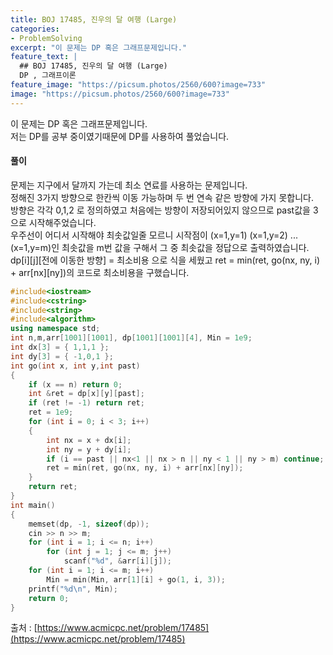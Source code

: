 ```yaml
---
title: BOJ 17485, 진우의 달 여행 (Large)
categories:
- ProblemSolving
excerpt: "이 문제는 DP 혹은 그래프문제입니다."
feature_text: |
  ## BOJ 17485, 진우의 달 여행 (Large) 
  DP , 그래프이론
feature_image: "https://picsum.photos/2560/600?image=733"
image: "https://picsum.photos/2560/600?image=733"
---
```


이 문제는 DP 혹은 그래프문제입니다. <br>
저는 DP를 공부 중이였기때문에 DP를 사용하여 풀었습니다.

<h4>풀이</h4> 
 문제는 지구에서 달까지 가는데 최소 연료를 사용하는 문제입니다.<br>
정해진 3가지 방향으로 한칸씩 이동 가능하며 두 번 연속 같은 방향에 가지 못합니다.<br>
방향은 각각 0,1,2 로 정의하였고
처음에는 방향이 저장되어있지 않으므로 past값을 3으로 시작해주었습니다. <br>
우주선이 어디서 시작해야 최솟값일줄 모르니 시작점이 (x=1,y=1) (x=1,y=2) ... (x=1,y=m)인 최솟값을 m번 값을 구해서
그 중 최솟값을 정답으로 출력하였습니다. <br>
dp[i][j][전에 이동한 방향] = 최소비용 으로  식을 세웠고
ret = min(ret, go(nx, ny, i) + arr[nx][ny])의 코드로 최소비용을 구했습니다.<br>

```c++
#include<iostream>
#include<cstring>
#include<string>
#include<algorithm>
using namespace std;
int n,m,arr[1001][1001], dp[1001][1001][4], Min = 1e9;
int dx[3] = { 1,1,1 };
int dy[3] = { -1,0,1 };
int go(int x, int y,int past)
{
	if (x == n) return 0;
	int &ret = dp[x][y][past];
	if (ret != -1) return ret;
	ret = 1e9;
	for (int i = 0; i < 3; i++)
	{
		int nx = x + dx[i];
		int ny = y + dy[i];
		if (i == past || nx<1 || nx > n || ny < 1 || ny > m) continue;
		ret = min(ret, go(nx, ny, i) + arr[nx][ny]);
	}
	return ret;
}
int main()
{
	memset(dp, -1, sizeof(dp));
	cin >> n >> m;
	for (int i = 1; i <= n; i++)
		for (int j = 1; j <= m; j++)
			scanf("%d", &arr[i][j]);
	for (int i = 1; i <= m; i++)
		Min = min(Min, arr[1][i] + go(1, i, 3));
	printf("%d\n", Min);
	return 0;
}
```

출처 : [https://www.acmicpc.net/problem/17485](https://www.acmicpc.net/problem/17485)
